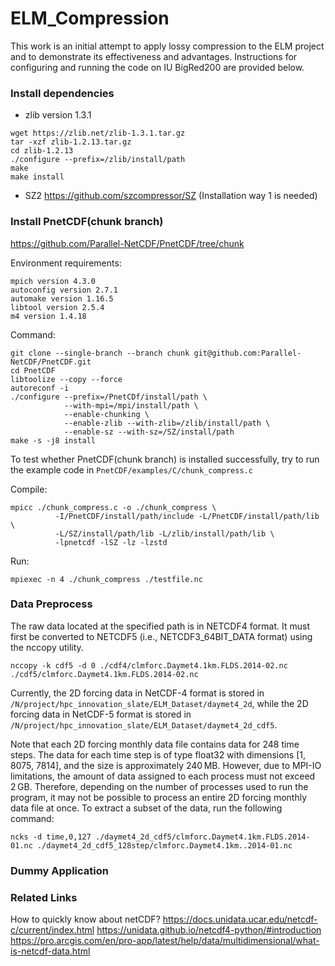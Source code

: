 # ELM_Compression
This work is an initial attempt to apply lossy compression to the ELM project and to demonstrate its effectiveness and advantages. Instructions for configuring and running the code on IU BigRed200 are provided below.

### Install dependencies
* zlib version 1.3.1
```
wget https://zlib.net/zlib-1.3.1.tar.gz
tar -xzf zlib-1.2.13.tar.gz
cd zlib-1.2.13
./configure --prefix=/zlib/install/path
make
make install
```
* SZ2
  https://github.com/szcompressor/SZ (Installation way 1 is needed)

### Install PnetCDF(chunk branch)
https://github.com/Parallel-NetCDF/PnetCDF/tree/chunk

Environment requirements:
```
mpich version 4.3.0
autoconfig version 2.7.1
automake version 1.16.5
libtool version 2.5.4
m4 version 1.4.18
```
Command: 
```
git clone --single-branch --branch chunk git@github.com:Parallel-NetCDF/PnetCDF.git
cd PnetCDF
libtoolize --copy --force 
autoreconf -i 
./configure --prefix=/PnetCDf/install/path \
            --with-mpi=/mpi/install/path \
            --enable-chunking \
            --enable-zlib --with-zlib=/zlib/install/path \
            --enable-sz --with-sz=/SZ/install/path
make -s -j8 install
```

To test whether PnetCDF(chunk branch) is installed successfully, try to run the example code in `PnetCDF/examples/C/chunk_compress.c`

Compile:
```
mpicc ./chunk_compress.c -o ./chunk_compress \
          -I/PnetCDF/install/path/include -L/PnetCDF/install/path/lib \
          -L/SZ/install/path/lib -L/zlib/install/path/lib \
          -lpnetcdf -lSZ -lz -lzstd
```

Run:
```
mpiexec -n 4 ./chunk_compress ./testfile.nc
```

### Data Preprocess

The raw data located at the specified path is in NETCDF4 format. It must first be converted to NETCDF5 (i.e., NETCDF3_64BIT_DATA format) using the nccopy utility.
```
nccopy -k cdf5 -d 0 ./cdf4/clmforc.Daymet4.1km.FLDS.2014-02.nc ./cdf5/clmforc.Daymet4.1km.FLDS.2014-02.nc
```
Currently, the 2D forcing data in NetCDF-4 format is stored in `/N/project/hpc_innovation_slate/ELM_Dataset/daymet4_2d`, while the 2D forcing data in NetCDF-5 format is stored in `/N/project/hpc_innovation_slate/ELM_Dataset/daymet4_2d_cdf5`.

Note that each 2D forcing monthly data file contains data for 248 time steps. The data for each time step is of type float32 with dimensions [1, 8075, 7814], and the size is approximately 240 MB. However, due to MPI-IO limitations, the amount of data assigned to each process must not exceed 2 GB. Therefore, depending on the number of processes used to run the program, it may not be possible to process an entire 2D forcing monthly data file at once. To extract a subset of the data, run the following command:
```
ncks -d time,0,127 ./daymet4_2d_cdf5/clmforc.Daymet4.1km.FLDS.2014-01.nc ./daymet4_2d_cdf5_128step/clmforc.Daymet4.1km..2014-01.nc
```

### Dummy Application


### Related Links
How to quickly know about netCDF?
https://docs.unidata.ucar.edu/netcdf-c/current/index.html
https://unidata.github.io/netcdf4-python/#introduction
https://pro.arcgis.com/en/pro-app/latest/help/data/multidimensional/what-is-netcdf-data.html
